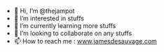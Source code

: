 - 👋 Hi, I’m @thejampot
- 👀 I’m interested in stuffs
- 🌱 I’m currently learning more stuffs
- 💞️ I’m looking to collaborate on any stuffs
- 📫 How to reach me : www.jamesdesauvage.com

<!---
thejampot/thejampot is a ✨ special ✨ repository because its `README.md` (this file) appears on your GitHub profile.
You can click the Preview link to take a look at your changes.
--->
